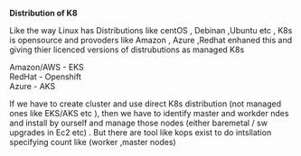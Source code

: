 **Distribution of K8**

Like the way Linux has Distributions like centOS , Debinan ,Ubuntu etc , K8s is opensource and provoders like Amazon , Azure ,Redhat enhaned this and giving thier licenced versions of distrubutions as managed K8s

Amazon/AWS - EKS                                                
RedHat - Openshift              
Azure - AKS 

If we have to create cluster and use direct K8s distribution (not managed ones like EKS/AKS etc ), then we have to identify  master and workder ndes and install by ourself and manage those nodes (either baremetal / sw upgrades in Ec2 etc) . But there are tool like kops exist to do intsllation specifying count like (worker ,master nodes)